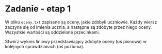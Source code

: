 # Zadanie - etap 1

W pliku `oceny.txt` zapisane są oceny, jakie zdobyli uczniowie. Każdy wiersz zaczyna się od imienia ucznia, a następne są zdobyte przez niego oceny. Wszystkie wartości są oddzielone przecinkami.

Stwórz wykres liniowy przedstawiający zdobyte oceny (oś pionowa) w kolejnych sprawdzianach (oś pozioma).
